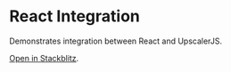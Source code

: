 # React Integration

Demonstrates integration between React and UpscalerJS.

<a href="https://stackblitz.com/github/thekevinscott/upscalerjs/tree/main/examples/react-demo?file=src/App.js&title=UpscalerJS: React Integration">Open in Stackblitz</a>.